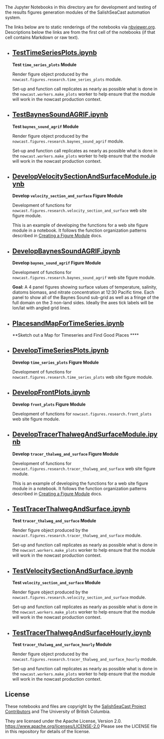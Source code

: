The Jupyter Notebooks in this directory are for development and testing of
the results figures generation modules of the SalishSeaCast automation system.

The links below are to static renderings of the notebooks via
[nbviewer.org](https://nbviewer.org/).
Descriptions below the links are from the first cell of the notebooks
(if that cell contains Markdown or raw text).

* ## [TestTimeSeriesPlots.ipynb](https://nbviewer.org/github/SalishSeaCast/SalishSeaNowcast/blob/main/notebooks/figures/research/TestTimeSeriesPlots.ipynb)

    **Test `time_series_plots` Module**

    Render figure object produced by the `nowcast.figures.research.time_series_plots` module.

    Set-up and function call replicates as nearly as possible what is done in the `nowcast.workers.make_plots` worker
    to help ensure that the module will work in the nowcast production context.

* ## [TestBaynesSoundAGRIF.ipynb](https://nbviewer.org/github/SalishSeaCast/SalishSeaNowcast/blob/main/notebooks/figures/research/TestBaynesSoundAGRIF.ipynb)

    **Test `baynes_sound_agrif` Module**

    Render figure object produced by the `nowcast.figures.research.baynes_sound_agrif` module.

    Set-up and function call replicates as nearly as possible what is done in the `nowcast.workers.make_plots` worker
    to help ensure that the module will work in the nowcast production context.

* ## [DevelopVelocitySectionAndSurfaceModule.ipynb](https://nbviewer.org/github/SalishSeaCast/SalishSeaNowcast/blob/main/notebooks/figures/research/DevelopVelocitySectionAndSurfaceModule.ipynb)

    **Develop `velocity_section_and_surface` Figure Module**

    Development of functions for `nowcast.figures.research.velocity_section_and_surface` web site figure module.

    This is an example of developing the functions for a web site figure module in a notebook.
    It follows the function organization patterns described in
    [Creating a Figure Module](https://salishsea-nowcast.readthedocs.io/en/latest/figures/create_fig_module.html) docs.

* ## [DevelopBaynesSoundAGRIF.ipynb](https://nbviewer.org/github/SalishSeaCast/SalishSeaNowcast/blob/main/notebooks/figures/research/DevelopBaynesSoundAGRIF.ipynb)

    **Develop `baynes_sound_agrif` Figure Module**

    Development of functions for `nowcast.figures.research.baynes_sound_agrif` web site figure module.

    **Goal:** A 4 panel figures showing  surface values of
    temperature, salinity, diatoms biomass, and nitrate concentration
    at 12:30 Pacific time.
    Each panel to show all of the Baynes Sound sub-grid as well as
    a fringe of the full domain on the 3 non-land sides.
    Ideally the axes tick labels will be lon/lat with angled grid lines.

* ## [PlacesandMapForTimeSeries.ipynb](https://nbviewer.org/github/SalishSeaCast/SalishSeaNowcast/blob/main/notebooks/figures/research/PlacesandMapForTimeSeries.ipynb)

    **Sketch out a Map for Timeseries and Find Good Places ****

* ## [DevelopTimeSeriesPlots.ipynb](https://nbviewer.org/github/SalishSeaCast/SalishSeaNowcast/blob/main/notebooks/figures/research/DevelopTimeSeriesPlots.ipynb)

    **Develop `time_series_plots` Figure Module**

    Development of functions for `nowcast.figures.research.time_series_plots` web site figure module.

* ## [DevelopFrontPlots.ipynb](https://nbviewer.org/github/SalishSeaCast/SalishSeaNowcast/blob/main/notebooks/figures/research/DevelopFrontPlots.ipynb)

    **Develop `front_plots` Figure Module**

    Development of functions for `nowcast.figures.research.front_plots` web site figure module.

* ## [DevelopTracerThalwegAndSurfaceModule.ipynb](https://nbviewer.org/github/SalishSeaCast/SalishSeaNowcast/blob/main/notebooks/figures/research/DevelopTracerThalwegAndSurfaceModule.ipynb)

    **Develop `tracer_thalweg_and_surface` Figure Module**

    Development of functions for `nowcast.figures.research.tracer_thalweg_and_surface` web site figure module.

    This is an example of developing the functions for a web site figure module in a notebook.
    It follows the function organization patterns described in
    [Creating a Figure Module](https://salishsea-nowcast.readthedocs.io/en/latest/figures/create_fig_module.html) docs.

* ## [TestTracerThalwegAndSurface.ipynb](https://nbviewer.org/github/SalishSeaCast/SalishSeaNowcast/blob/main/notebooks/figures/research/TestTracerThalwegAndSurface.ipynb)

    **Test `tracer_thalweg_and_surface` Module**

    Render figure object produced by the `nowcast.figures.research.tracer_thalweg_and_surface` module.

    Set-up and function call replicates as nearly as possible what is done in the `nowcast.workers.make_plots` worker
    to help ensure that the module will work in the nowcast production context.

* ## [TestVelocitySectionAndSurface.ipynb](https://nbviewer.org/github/SalishSeaCast/SalishSeaNowcast/blob/main/notebooks/figures/research/TestVelocitySectionAndSurface.ipynb)

    **Test `velocity_section_and_surface` Module**

    Render figure object produced by the `nowcast.figures.research.velocity_section_and_surface` module.

    Set-up and function call replicates as nearly as possible what is done in the `nowcast.workers.make_plots` worker
    to help ensure that the module will work in the nowcast production context.

* ## [TestTracerThalwegAndSurfaceHourly.ipynb](https://nbviewer.org/github/SalishSeaCast/SalishSeaNowcast/blob/main/notebooks/figures/research/TestTracerThalwegAndSurfaceHourly.ipynb)

    **Test `tracer_thalweg_and_surface_hourly` Module**

    Render figure object produced by the `nowcast.figures.research.tracer_thalweg_and_surface_hourly` module.

    Set-up and function call replicates as nearly as possible what is done in the `nowcast.workers.make_plots` worker
    to help ensure that the module will work in the nowcast production context.


## License

These notebooks and files are copyright by the
[SalishSeaCast Project Contributors](https://github.com/SalishSeaCast/docs/blob/master/CONTRIBUTORS.rst)
and The University of British Columbia.

They are licensed under the Apache License, Version 2.0.
https://www.apache.org/licenses/LICENSE-2.0
Please see the LICENSE file in this repository for details of the license.
